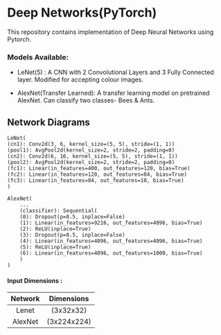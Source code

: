 
# Deep Networks(PyTorch)

This repository contains implementation of Deep Neural Networks using Pytorch.

### Models Available: 
- LeNet(5) : A CNN with 2 Convolutional Layers and 3 Fully Connected layer. Modified for accepting colour images. 

- AlexNet(Transfer Learned): A transfer learning model on pretrained AlexNet. Can classify two classes- Bees & Ants.


## Network Diagrams


    LeNet(
    (cn1): Conv2d(3, 6, kernel_size=(5, 5), stride=(1, 1))
    (pool1): AvgPool2d(kernel_size=2, stride=2, padding=0)
    (cn2): Conv2d(6, 16, kernel_size=(5, 5), stride=(1, 1))
    (pool2): AvgPool2d(kernel_size=2, stride=2, padding=0)
    (fc1): Linear(in_features=400, out_features=120, bias=True)
    (fc2): Linear(in_features=120, out_features=84, bias=True)
    (fc3): Linear(in_features=84, out_features=10, bias=True)
    )
    
    AlexNet(
        ...
        (classifier): Sequential(
        (0): Dropout(p=0.5, inplace=False)
        (1): Linear(in_features=9216, out_features=4096, bias=True)
        (2): ReLU(inplace=True)
        (3): Dropout(p=0.5, inplace=False)
        (4): Linear(in_features=4096, out_features=4096, bias=True)
        (5): ReLU(inplace=True)
        (6): Linear(in_features=4096, out_features=1000, bias=True)
        )
    )
#### Input Dimensions :

| Network | Dimensions |
|:---:|:---:|
| Lenet   | (3x32x32)  |
| AlexNet | (3x224x224)|